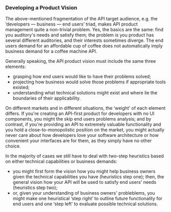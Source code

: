 ### Developing a Product Vision

The above-mentioned fragmentation of the API target audience, e.g. the ‘developers — business — end users’ triad, makes API product management quite a non-trivial problem. Yes, the basics are the same: find you auditory's needs and satisfy them; the problem is you product has several different auditories, and their interests sometimes diverge. The end users demand for an affordable cup of coffee does not automatically imply business demand for a coffee machine API.

Generally speaking, the API product vision must include the same three elements:
  * grasping how end users would like to have their problems solved;
  * projecting how business would solve those problems if appropriate tools existed;
  * understanding what technical solutions might exist and where lie the boundaries of their applicability.

On different markets and in different situations, the ‘weight’ of each element differs. If you're creating an API-first product for developers with no UI components, you might the skip end users problems analysis; and by contrast, if you're providing an API to extremely valuable functionality and you hold a close-to-monopolistic position on the market, you might actually never care about how developers love your software architecture or how convenient your interfaces are for them, as they simply have no other choice.

In the majority of cases we still have to deal with two-step heuristics based on either technical capabilities or business demands:
  * you might first form the vision how you might help business owners given the technical capabilities you have (heuristics step one); then, the general vision how your API will be used to satisfy end users' needs (heuristics step two);
  * or, given your understanding of business owners' probleblems, you might make one heuristical ‘step right’ to outline future functionality for end users and one ‘step left’ to evaluate possible technical solutions.